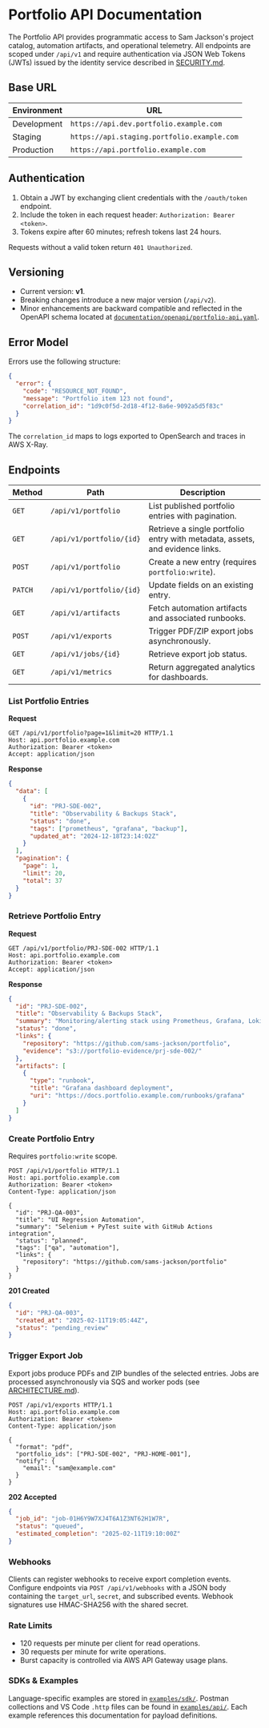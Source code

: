 # Portfolio API Documentation

The Portfolio API provides programmatic access to Sam Jackson's project catalog, automation artifacts, and operational telemetry. All endpoints are scoped under `/api/v1` and require authentication via JSON Web Tokens (JWTs) issued by the identity service described in [SECURITY.md](./SECURITY.md#identity-and-access-management).

## Base URL

| Environment | URL |
| --- | --- |
| Development | `https://api.dev.portfolio.example.com` |
| Staging | `https://api.staging.portfolio.example.com` |
| Production | `https://api.portfolio.example.com` |

## Authentication

1. Obtain a JWT by exchanging client credentials with the `/oauth/token` endpoint.
2. Include the token in each request header: `Authorization: Bearer <token>`.
3. Tokens expire after 60 minutes; refresh tokens last 24 hours.

Requests without a valid token return `401 Unauthorized`.

## Versioning

- Current version: **v1**.
- Breaking changes introduce a new major version (`/api/v2`).
- Minor enhancements are backward compatible and reflected in the OpenAPI schema located at [`documentation/openapi/portfolio-api.yaml`](./documentation/openapi/portfolio-api.yaml).

## Error Model

Errors use the following structure:

```json
{
  "error": {
    "code": "RESOURCE_NOT_FOUND",
    "message": "Portfolio item 123 not found",
    "correlation_id": "1d9c0f5d-2d18-4f12-8a6e-9092a5d5f83c"
  }
}
```

The `correlation_id` maps to logs exported to OpenSearch and traces in AWS X-Ray.

## Endpoints

| Method | Path | Description |
| --- | --- | --- |
| `GET` | `/api/v1/portfolio` | List published portfolio entries with pagination. |
| `GET` | `/api/v1/portfolio/{id}` | Retrieve a single portfolio entry with metadata, assets, and evidence links. |
| `POST` | `/api/v1/portfolio` | Create a new entry (requires `portfolio:write`). |
| `PATCH` | `/api/v1/portfolio/{id}` | Update fields on an existing entry. |
| `GET` | `/api/v1/artifacts` | Fetch automation artifacts and associated runbooks. |
| `POST` | `/api/v1/exports` | Trigger PDF/ZIP export jobs asynchronously. |
| `GET` | `/api/v1/jobs/{id}` | Retrieve export job status. |
| `GET` | `/api/v1/metrics` | Return aggregated analytics for dashboards. |

### List Portfolio Entries

**Request**

```http
GET /api/v1/portfolio?page=1&limit=20 HTTP/1.1
Host: api.portfolio.example.com
Authorization: Bearer <token>
Accept: application/json
```

**Response**

```json
{
  "data": [
    {
      "id": "PRJ-SDE-002",
      "title": "Observability & Backups Stack",
      "status": "done",
      "tags": ["prometheus", "grafana", "backup"],
      "updated_at": "2024-12-18T23:14:02Z"
    }
  ],
  "pagination": {
    "page": 1,
    "limit": 20,
    "total": 37
  }
}
```

### Retrieve Portfolio Entry

**Request**

```http
GET /api/v1/portfolio/PRJ-SDE-002 HTTP/1.1
Host: api.portfolio.example.com
Authorization: Bearer <token>
Accept: application/json
```

**Response**

```json
{
  "id": "PRJ-SDE-002",
  "title": "Observability & Backups Stack",
  "summary": "Monitoring/alerting stack using Prometheus, Grafana, Loki, and Alertmanager, integrated with Proxmox Backup Server.",
  "status": "done",
  "links": {
    "repository": "https://github.com/sams-jackson/portfolio",
    "evidence": "s3://portfolio-evidence/prj-sde-002/"
  },
  "artifacts": [
    {
      "type": "runbook",
      "title": "Grafana dashboard deployment",
      "uri": "https://docs.portfolio.example.com/runbooks/grafana"
    }
  ]
}
```

### Create Portfolio Entry

Requires `portfolio:write` scope.

```http
POST /api/v1/portfolio HTTP/1.1
Host: api.portfolio.example.com
Authorization: Bearer <token>
Content-Type: application/json

{
  "id": "PRJ-QA-003",
  "title": "UI Regression Automation",
  "summary": "Selenium + PyTest suite with GitHub Actions integration",
  "status": "planned",
  "tags": ["qa", "automation"],
  "links": {
    "repository": "https://github.com/sams-jackson/portfolio"
  }
}
```

**201 Created**

```json
{
  "id": "PRJ-QA-003",
  "created_at": "2025-02-11T19:05:44Z",
  "status": "pending_review"
}
```

### Trigger Export Job

Export jobs produce PDFs and ZIP bundles of the selected entries. Jobs are processed asynchronously via SQS and worker pods (see [ARCHITECTURE.md](./ARCHITECTURE.md#integration--messaging)).

```http
POST /api/v1/exports HTTP/1.1
Host: api.portfolio.example.com
Authorization: Bearer <token>
Content-Type: application/json

{
  "format": "pdf",
  "portfolio_ids": ["PRJ-SDE-002", "PRJ-HOME-001"],
  "notify": {
    "email": "sam@example.com"
  }
}
```

**202 Accepted**

```json
{
  "job_id": "job-01H6Y9W7XJ4T6A1Z3NT62H1W7R",
  "status": "queued",
  "estimated_completion": "2025-02-11T19:10:00Z"
}
```

### Webhooks

Clients can register webhooks to receive export completion events. Configure endpoints via `POST /api/v1/webhooks` with a JSON body containing the `target_url`, `secret`, and subscribed events. Webhook signatures use HMAC-SHA256 with the shared secret.

### Rate Limits

- 120 requests per minute per client for read operations.
- 30 requests per minute for write operations.
- Burst capacity is controlled via AWS API Gateway usage plans.

### SDKs & Examples

Language-specific examples are stored in [`examples/sdk/`](./examples/sdk/). Postman collections and VS Code `.http` files can be found in [`examples/api/`](./examples/api/). Each example references this documentation for payload definitions.

